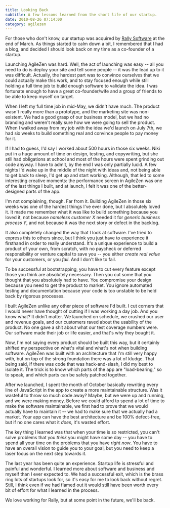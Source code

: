 ```yaml
---
title: Looking Back
subtitle: A few lessons learned from the short life of our startup.
date: 2010-08-26 07:14:00
category: agilezen
---
```


<span class='drop-cap'>For those who don't know</span>, our startup was acquired by [Rally Software](http://rallydev.com/) at the end of March. As things started to calm down a bit, I remembered that I had a blog, and decided I should look back on my time as a co-founder of a startup.

Launching AgileZen was hard. Well, the act of launching was easy -- all you need to do is deploy your site and tell some people -- it was the lead up to it was difficult. Actually, the hardest part was to convince ourselves that we could actually make this work, and to stay focused enough while still holding a full time job to build enough software to validate the idea. I was fortunate enough to have a great co-founder/wife and a group of friends to be able to keep myself on target.

When I left my full time job in mid-May, we didn't have much. The product wasn't really more than a prototype, and the marketing site was non-existent. We had a good grasp of our business model, but we had no branding and weren't really sure how we were going to sell the product. When I walked away from my job with the idea we'd launch on July 7th, we had six weeks to build something real and convince people to pay money for it.

If I had to guess, I'd say I worked about 500 hours in those six weeks. Niki put in a huge amount of time on design, testing, and copywriting, but she still had obligations at school and most of the hours were spent grinding out code anyway. I have to admit, by the end I was only partially lucid. A few nights I'd wake up in the middle of the night with ideas and, not being able to get back to sleep, I'd get up and start working. Although, that led to some interesting creative moments: the performance screen in AgileZen was one of the last things I built, and at launch, I felt it was one of the better-designed parts of the app.

I'm not complaining, though. Far from it. Building AgileZen in those six weeks was one of the hardest things I've ever done, but I absolutely loved it. It made me remember what it was like to build something because you loved it, not because _nameless customer X_ needed it for _generic business process Y_, and not because it was the next story or defect in the backlog.

It also completely changed the way that I look at software. I've tried to express this to others since, but I think you just have to experience it firsthand in order to really understand. It's a unique experience to build a product of your own, from scratch, with no paycheck or deferred responsibility or venture capital to save you -- you either _create real value_ for your customers, or you _fail_. And I don't like to fail.

To be successful at bootstrapping, you have to cut every feature except those you think are absolutely necessary. Then you cut some that you thought that you absolutely had to have. You compromise your design because you need to get the product to market. You ignore automated testing and documentation because your code is too unstable to be held back by rigorous processes.

I built AgileZen unlike any other piece of software I'd built. I cut corners that I would never have thought of cutting if I was working a day job. And you know what? It didn't matter. We launched on schedule, we crushed our user and revenue goals, and our customers raved about the usability of the product. No one gave a shit about what our test coverage numbers were. Our software made their job or life easier, and that's why they bought it.

Now, I'm not saying every product should be built this way, but it certainly shifted my perspective on what's vital and what's not when building software. AgileZen was built with an architecture that I'm still very happy with, but on top of the strong foundation there was a lot of kludge. That being said, if there was code that was hack-and-slash, I did my best to isolate it. The trick is to know which parts of the app are "load-bearing," so to speak, and which parts can be safely patched together.

After we launched, I spent the month of October basically rewriting every line of JavaScript in the app to create a more maintainable structure. Was it wasteful to throw so much code away? Maybe, but we were up and running, and we were making money. Before we could afford to spend a lot of time to make the software maintainable, we first had to prove that we would actually have to maintain it -- we had to make sure that we actually had a market. Your app can have the best architecture and be 100% defect-free, but if no one cares what it _does_, it's wasted effort.

The key thing I learned was that when your time is so restricted, you can't solve problems that you _think_ you might have some day -- you have to spend all your time on the problems that you have _right now_. You have to have an overall vision to guide you to your goal, but you need to keep a laser focus on the next step towards it.

The last year has been quite an experience. Startup life is stressful and painful and wonderful. I learned more about software and business and myself than I ever expected to. We had a successful exit, which is the brass ring lots of startups look for, so it's easy for me to look back without regret. Still, I think even if we had flamed out it would still have been worth every bit of effort for what I learned in the process.

We love working for Rally, but at some point in the future, we'll be back.
